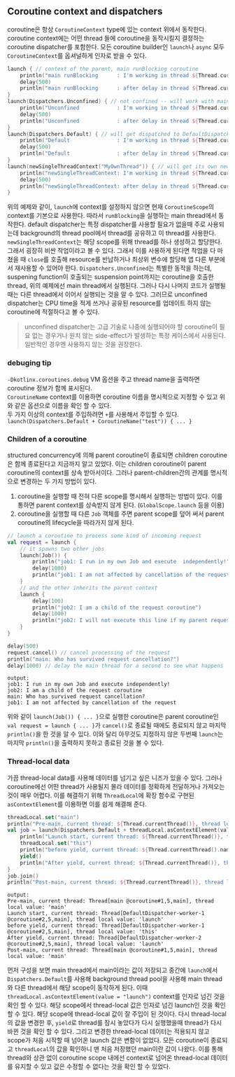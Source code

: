 ## Coroutine context and dispatchers

coroutine은 항상 `CoroutineContext` type에 있는 context 위에서 동작한다. coroutine context에는 어떤 thread 들에 coroutine을 동작시킬지 결정하는 coroutine dispatcher를 포함한다. 모든 coroutine builder인 `launch`나 `async` 모두 `CoroutineContext`를 옵셔널하게 인자로 받을 수 있다.

```kotlin
launch { // context of the parent, main runBlocking coroutine
    println("main runBlocking      : I'm working in thread ${Thread.currentThread().name}")
    delay(500)
    println("main runBlocking      : after delay in thread ${Thread.currentThread().name}")
}
launch(Dispatchers.Unconfined) { // not confined -- will work with main thread
    println("Unconfined            : I'm working in thread ${Thread.currentThread().name}")
    delay(500)
    println("Unconfined            : after delay in thread ${Thread.currentThread().name}")
}
launch(Dispatchers.Default) { // will get dispatched to DefaultDispatcher 
    println("Default               : I'm working in thread ${Thread.currentThread().name}")
    delay(500)
    println("Default               : after delay in thread ${Thread.currentThread().name}")
}
launch(newSingleThreadContext("MyOwnThread")) { // will get its own new thread
    println("newSingleThreadContext: I'm working in thread ${Thread.currentThread().name}")
    delay(500)
    println("newSingleThreadContext: after delay in thread ${Thread.currentThread().name}")
}
```

위의 예제와 같이, `launch`에 context를 설정하지 않으면 현재 `CoroutineScope`의 context를 기본으로 사용한다. 따라서 `runBlocking`을 실행하는 main thread에서 동작한다. default dispatcher는 특정 dispatcher를 사용할 필요가 없을때 주로 사용되는데 background의 thread pool에서 thread를 공유하고 이 thread를 사용한다. `newSingleThreadContext`는 해당 scope를 위해 thread를 하나 생성하고 할당한다. 그래서 굉장히 비싼 작업이라고 볼 수 있다. 그래서 이를 사용하게 된다면 작업을 다 마쳤을 때 `close`를 호출해 resource를 반납하거나 최상위 변수에 할당해 앱 다른 부분에서 재사용할 수 있어야 한다. `Dispatchers.Unconfined`는 특별한 동작을 하는데, suspening function이 호출되는 suspension point까지는 coroutine을 호출한 thread, 위의 예제에선 main thread에서 실행된다. 그러나 다시 나머지 코드가 실행될 때는 다른 thread에서 이어서 실행되는 것을 알 수 있다. 그러므로 unconfined dispatcher는 CPU time을 적게 쓰거나 공유된 resource를 업데이트 하지 않는 coroutine에 적절하다고 볼 수 있다.

> unconfined dispatcher는 고급 기술로 나중에 실행되어야 할 coroutine이 필요 없는 경우거나 원치 않는 side-effect가 발생하는 특정 케이스에서 사용된다. 일반적인 경우엔 사용하지 않는 것을 권장한다.

### debuging tip

`-Dkotlinx.coroutines.debug` VM 옵션을 주고 thread name을 출력하면 coroutine 정보가 함께 표시된다.  
`CoroutineName` context를 이용하면 coroutine 이름을 명시적으로 지정할 수 있고 위와 같은 옵션으로 이름을 확인 할 수 있다.  
두 가지 이상의 context를 주입하려면 `+`를 사용해서 주입할 수 있다. `launch(Dispatchers.Default + CoroutineName("test")) { ... }`

### Children of a coroutine

structured concurrency에 의해 parent coroutine이 종료되면 children coroutine은 함께 종료된다고 지금까지 알고 있었다. 이는 children coroutine이 parent coroutine의 context를 상속 받아서이다. 그러나 parent-children간의 관계를 명시적으로 변경하는 두 가지 방법이 있다.

1.  coroutine을 실행할 때 전혀 다른 scope를 명시해서 실행하는 방법이 있다. 이를 통하면 parent context를 상속받지 않게 된다. (`GlobalScope.launch` 등을 이용)
2.  coroutine을 실행할 때 다른 `Job` 객체를 주면 parent scope를 덮어 써서 parent coroutine의 lifecycle을 따라가지 않게 된다.

```kotlin
// launch a coroutine to process some kind of incoming request  
val request = launch {  
	// it spawns two other jobs  
	launch(Job()) {  
		println("job1: I run in my own Job and execute 	independently!")  
		delay(1000)  
		println("job1: I am not affected by cancellation of the request")  
	}  
	// and the other inherits the parent context  
	launch {  
		delay(100)  
		println("job2: I am a child of the request coroutine")  
		delay(1000)  
		println("job2: I will not execute this line if my parent request is cancelled")  
	}  
}  

delay(500)  
request.cancel() // cancel processing of the request  
println("main: Who has survived request cancellation?")  
delay(1000) // delay the main thread for a second to see what happens
```
```
output:  
job1: I run in my own Job and execute independently!  
job2: I am a child of the request coroutine  
main: Who has survived request cancellation?  
job1: I am not affected by cancellation of the request
```

위와 같이 `launch(Job()) { ... }`으로 실행한 coroutine은 parent coroutine인 `val request = launch { ... }`가 `cancel()`로 종료될 때에도 종료되지 않고 마지막 `println()`을 한 것을 알 수 있다. 이와 달리 아무것도 지정하지 않은 두번째 `launch`는 마지막 `println()`을 출력하지 못하고 종료된 것을 볼 수 있다.

### Thread-local data

가끔 thread-local data를 사용해 데이터를 넘기고 싶은 니즈가 있을 수 있다. 그러나 coroutine에선 어떤 thread가 사용될지 몰라 데이터를 정확하게 전달하거나 가져오는 것이 매우 어렵다. 이를 해결하기 위해 `ThreadLocal`에 확장 함수로 구현된 `asContextElement`를 이용하면 이를 쉽게 해결해 준다.  
  

```kotlin
threadLocal.set("main")
println("Pre-main, current thread: ${Thread.currentThread()}, thread local value: '${threadLocal.get()}'")
val job = launch(Dispatchers.Default + threadLocal.asContextElement(value = "launch")) {
    println("Launch start, current thread: ${Thread.currentThread()}, thread local value: '${threadLocal.get()}'")
    threadLocal.set("this")
    println("before yield, current thread: ${Thread.currentThread().name}, thread local value: '${threadLocal.get()}'")
    yield()
    println("After yield, current thread: ${Thread.currentThread()}, thread local value: '${threadLocal.get()}'")
}
job.join()
println("Post-main, current thread: ${Thread.currentThread()}, thread local value: '${threadLocal.get()}'")
```
```
output:
Pre-main, current thread: Thread[main @coroutine#1,5,main], thread local value: 'main'
Launch start, current thread: Thread[DefaultDispatcher-worker-1 @coroutine#2,5,main], thread local value: 'launch'
before yield, current thread: Thread[DefaultDispatcher-worker-1 @coroutine#2,5,main], thread local value: 'this'
After yield, current thread: Thread[DefaultDispatcher-worker-2 @coroutine#2,5,main], thread local value: 'launch'
Post-main, current thread: Thread[main @coroutine#1,5,main], thread local value: 'main'
```

먼저 구성을 보면 main thread에서 main이라는 값이 저장되고 중간에 `launch`에서 `Dispatchers.Default`를 사용해 background thread pool을 사용해 main thread와 다른 thread에서 해당 scope이 동작하게 된다. 이때 `threadLocal.asContextElement(value = "launch")` context를 인자로 넘긴 것을 확인 할 수 있다. 해당 scope에서 thread-local 값은 인자로 넘긴 launch인 것을 확인 할 수 있다. 해당 scope에 thread-local 값이 잘 주입이 된 것이다. 다시 thread-local의 값을 변경한 후, `yield`로 thread를 잠시 놓았다가 다시 실행했을때 thread가 다시 바뀐 것을 확인 할 수 있다. 그리고 변경한 thread-local 데이터는 적용되지 않고 scope가 처음 시작할 때 넘어온 launch 값은 변함이 없었다. 모든 coroutine이 종료되고 `threadLocal`의 값을 확인하니 맨 처음 저장했던 main이란 값이 나왔다. 이를 통해 thread와 상관 없이 coroutine scope 내에선 context로 넘어온 thread-local 데이터를 유지할 수 있고 값은 수정할 수 없다는 것을 확인 할 수 있었다.
